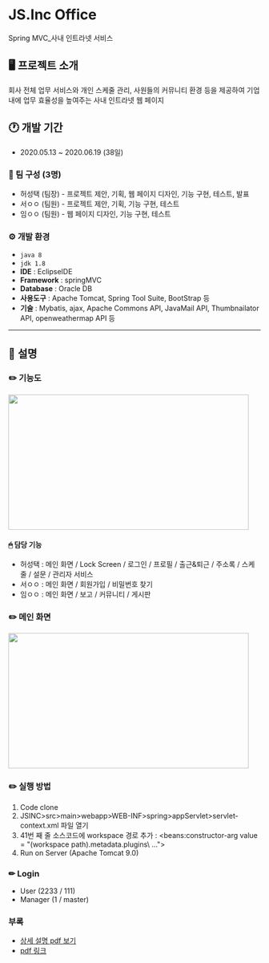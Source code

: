 # JS.Inc Office
Spring MVC_사내 인트라넷 서비스


## 🖥 프로젝트 소개
회사 전체 업무 서비스와 개인 스케줄 관리, 사원들의 커뮤니티 환경 등을 제공하여 기업 내에 업무 효율성을 높여주는 사내 인트라넷 웹 페이지


## 🕐 개발 기간
- 2020.05.13 ~ 2020.06.19 (38일)


### 👥 팀 구성 (3명)
- 허성택 (팀장) - 프로젝트 제안, 기획, 웹 페이지 디자인, 기능 구현, 테스트, 발표
- 서ㅇㅇ (팀원) - 프로젝트 제안, 기획, 기능 구현, 테스트
- 임ㅇㅇ (팀원) - 웹 페이지 디자인, 기능 구현, 테스트


### ⚙️ 개발 환경
- `java 8`
- `jdk 1.8`
- **IDE** : EclipseIDE
- **Framework** : springMVC
- **Database** : Oracle DB
- **사용도구** : Apache Tomcat, Spring Tool Suite, BootStrap 등
- **기술** : Mybatis, ajax, Apache Commons API, JavaMail API, Thumbnailator API, openweathermap API 등

---

## 📌 설명
### ✏️ 기능도
<img src="https://user-images.githubusercontent.com/121115266/209166857-b30976b4-3fb9-4950-88b5-00fcd832c605.png" width="480" height="270">


#### 🖱 담당 기능
- 허성택 : 메인 화면 / Lock Screen / 로그인 / 프로필 / 출근&퇴근 / 주소록 / 스케줄 / 설문 / 관리자 서비스
- 서ㅇㅇ : 메인 화면 / 회원가입 / 비밀번호 찾기
- 임ㅇㅇ : 메인 화면 / 보고 / 커뮤니티 / 게시판


### ✏️ 메인 화면
<img src="https://user-images.githubusercontent.com/121115266/209167555-fe222af1-35ca-4b58-bb1a-6e0be2ea3926.png" width="480" height="270">


### ✏️ 실행 방법
1. Code clone
2. JSINC>src>main>webapp>WEB-INF>spring>appServlet>servlet-context.xml 파일 열기
3. 41번 째 줄 소스코드에 workspace 경로 추가 : <beans:constructor-arg value = "(workspace path)\.metadata\.plugins\ ...">
4. Run on Server (Apache Tomcat 9.0)


### ✏ Login
- User (2233 / 111)
- Manager (1 / master)


### 부록
- [상세 설명 pdf 보기](https://github.com/taek-project/JSINC/files/10288310/JSInc_Office_._._._.pdf)
- [pdf 링크](https://docs.google.com/viewer?url=https://github.com/taek-project/JSINC/files/10288310/JSInc_Office_._._._.pdf?raw=True)

